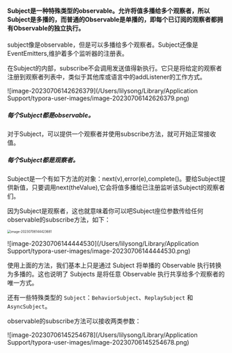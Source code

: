 #### Subject是一种特殊类型的observable。允许将值多播给多个观察者，所以Subject是多播的，而普通的Observable是单播的，即每个已订阅的观察者都拥有Observable的独立执行。

subject像是observable，但是可以多播给多个观察者。Subject还像是EventEmitters,维护着多个监听器的注册表。

在Subject的内部，subscribe不会调用发送值得新执行。它只是将给定的观察者注册到观察者列表中，类似于其他库或语言中的addListener的工作方式。

![image-20230706142626379](/Users/lilysong/Library/Application Support/typora-user-images/image-20230706142626379.png)

##### 每个Subject都是observable。

对于Subject，可以提供一个观察者并使用subscribe方法，就可开始正常接收值。

##### 每个Subject都是观察者。

Subject是一个有如下方法的对象：next(v),error(e),complete()。要给Subject提供新值，只要调用next(theValue),它会将值多播给已注册监听该Subject的观察者们。

因为Subject是观察者，这也就意味着你可以吧Subject座位参数传给任何observable的subscribe方法，如下：

<img src="/Users/lilysong/Library/Application Support/typora-user-images/image-20230706144423681.png" alt="image-20230706144423681" style="zoom:50%;" />

![image-20230706144444530](/Users/lilysong/Library/Application Support/typora-user-images/image-20230706144444530.png)

使用上面的方法，我们基本上只是通过 Subject 将单播的 Observable 执行转换为多播的。这也说明了 Subjects 是将任意 Observable 执行共享给多个观察者的唯一方式。

还有一些特殊类型的 `Subject`：`BehaviorSubject`、`ReplaySubject` 和 `AsyncSubject`。



observable的subscribe方法可以接收两类参数：

![image-20230706145254678](/Users/lilysong/Library/Application Support/typora-user-images/image-20230706145254678.png)




